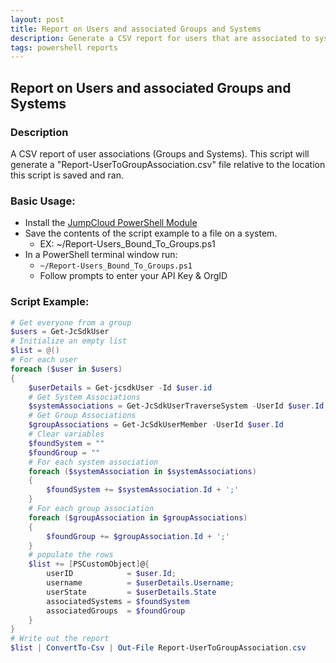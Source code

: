 ```yaml
---
layout: post
title: Report on Users and associated Groups and Systems
description: Generate a CSV report for users that are associated to systems and user groups
tags: powershell reports
---
```

## Report on Users and associated Groups and Systems

### Description

A CSV report of user associations (Groups and Systems). This script will generate a "Report-UserToGroupAssociation.csv" file relative to the location this script is saved and ran.

### Basic Usage:

* Install the [JumpCloud PowerShell Module](https://github.com/TheJumpCloud/support/wiki/Using-the-JumpCloud-PowerShell-Module)
* Save the contents of the script example to a file on a system.
  * EX: ~/Report-Users_Bound_To_Groups.ps1
* In a PowerShell terminal window run:
  * `~/Report-Users_Bound_To_Groups.ps1`
  * Follow prompts to enter your API Key & OrgID

### Script Example:

```powershell
# Get everyone from a group
$users = Get-JcSdkUser
# Initialize an empty list
$list = @()
# For each user
foreach ($user in $users)
{
    $userDetails = Get-jcsdkUser -Id $user.id
    # Get System Associations
    $systemAssociations = Get-JcSdkUserTraverseSystem -UserId $user.Id
    # Get Group Associations
    $groupAssociations = Get-JcSdkUserMember -UserId $user.Id
    # Clear variables
    $foundSystem = ""
    $foundGroup = ""
    # For each system association
    foreach ($systemAssociation in $systemAssociations)
    {
        $foundSystem += $systemAssociation.Id + ';'
    }
    # For each group association
    foreach ($groupAssociation in $groupAssociations)
    {
        $foundGroup += $groupAssociation.Id + ';'
    }
    # populate the rows
    $list += [PSCustomObject]@{
        userID            = $user.Id;
        username          = $userDetails.Username;
        userState         = $userDetails.State
        associatedSystems = $foundSystem
        associatedGroups  = $foundGroup
    }
}
# Write out the report
$list | ConvertTo-Csv | Out-File Report-UserToGroupAssociation.csv
```